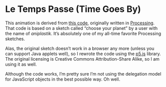 # Le Temps Passe (Time Goes By)

This animation is derived from [this code](http://xuv.be/leTempsPasse-timeGoesBy.html), originally written in [Processing](https://processing.org). That code is based on a sketch called “choose your planet” by a user with the name of *aniplastik*. It’s absolutely one of my all-time favorite Processing sketches.

Alas, the original sketch doesn’t work in a browser any more (unless you can support Java applets well), so I rewrote the code using the [p5.js](https://p5js.org) library. The original licensing is Creative Commons Attribution-Share Alike, so I am using it as well.

Although the code works, I’m pretty sure I’m not using the delegation model for JavaScript objects in the best possible way. Oh well.



